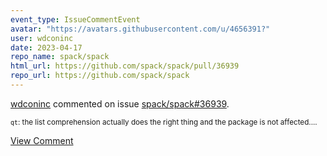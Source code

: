 ```yaml
---
event_type: IssueCommentEvent
avatar: "https://avatars.githubusercontent.com/u/4656391?"
user: wdconinc
date: 2023-04-17
repo_name: spack/spack
html_url: https://github.com/spack/spack/pull/36939
repo_url: https://github.com/spack/spack
---
```


<a href='https://github.com/wdconinc' target='_blank'>wdconinc</a> commented on issue <a href='https://github.com/spack/spack/pull/36939' target='_blank'>spack/spack#36939</a>.

<small>`qt`: the list comprehension actually does the right thing and the package is not affected....</small>

<a href='https://github.com/spack/spack/pull/36939' target='_blank'>View Comment</a>
